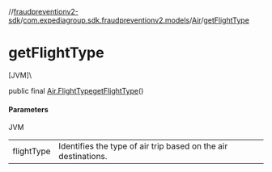 //[fraudpreventionv2-sdk](../../../index.md)/[com.expediagroup.sdk.fraudpreventionv2.models](../index.md)/[Air](index.md)/[getFlightType](get-flight-type.md)

# getFlightType

[JVM]\

public final [Air.FlightType](-flight-type/index.md)[getFlightType](get-flight-type.md)()

#### Parameters

JVM

| | |
|---|---|
| flightType | Identifies the type of air trip based on the air destinations. |
